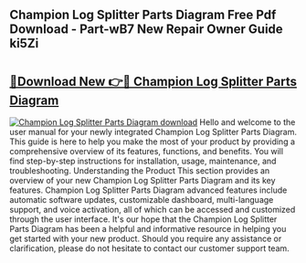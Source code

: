 ## Champion Log Splitter Parts Diagram Free Pdf Download - Part-wB7 New Repair Owner Guide ki5Zi

# <h2><a href="http://dfk9rcr.blite.top/?on=Champion+Log+Splitter+Parts+Diagram">🔗Download New 👉🔴 Champion Log Splitter Parts Diagram</a></h2>

[![Champion Log Splitter Parts Diagram download](https://i.imgur.com/lujVjoI.png)](http://dfk9rcr.blite.top/?on=Champion+Log+Splitter+Parts+Diagram)
Hello and welcome to the user manual for your newly integrated Champion Log Splitter Parts Diagram. This guide is here to help you make the most of your product by providing a comprehensive overview of its features, functions, and benefits. You will find step-by-step instructions for installation, usage, maintenance, and troubleshooting. Understanding the Product This section provides an overview of your new Champion Log Splitter Parts Diagram and its key features. Champion Log Splitter Parts Diagram advanced features include automatic software updates, customizable dashboard, multi-language support, and voice activation, all of which can be accessed and customized through the user interface. It's our hope that the Champion Log Splitter Parts Diagram has been a helpful and informative resource in helping you get started with your new product. Should you require any assistance or clarification, please do not hesitate to contact our customer support team.
